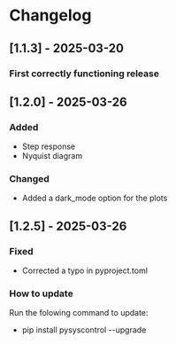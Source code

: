 # Changelog

## [1.1.3] - 2025-03-20
### First correctly functioning release

## [1.2.0] - 2025-03-26
### Added
- Step response
- Nyquist diagram
### Changed
- Added a dark_mode option for the plots
## [1.2.5] - 2025-03-26
### Fixed
- Corrected a typo in pyproject.toml
### How to update
Run the folowing command to update:
- pip install pysyscontrol --upgrade
